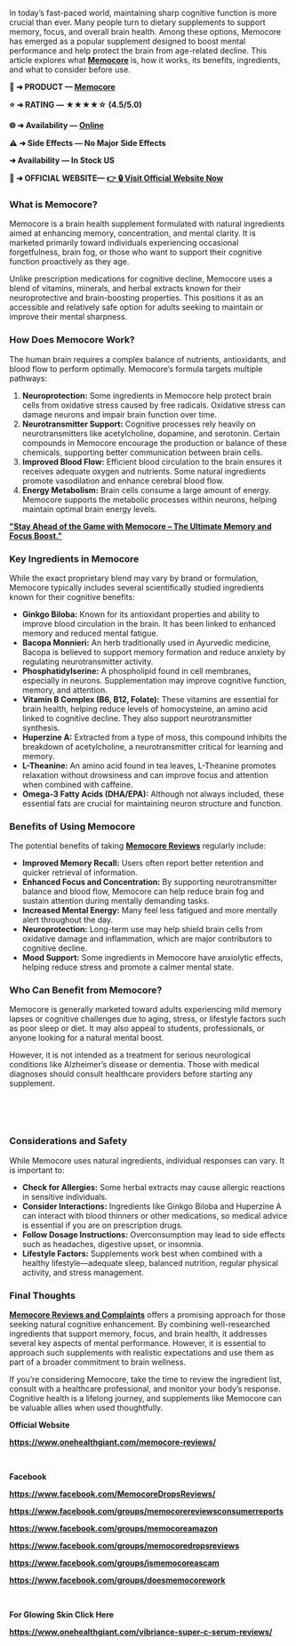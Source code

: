 <p style="font-weight: 400;">In today&rsquo;s fast-paced world, maintaining sharp cognitive function is more crucial than ever. Many people turn to dietary supplements to support memory, focus, and overall brain health. Among these options, Memocore has emerged as a popular supplement designed to boost mental performance and help protect the brain from age-related decline. This article explores what&nbsp;<a href="https://www.onehealthgiant.com/memocore-reviews/"><strong>Memocore</strong></a>&nbsp;is, how it works, its benefits, ingredients, and what to consider before use.</p>
<p style="font-weight: 400;"><strong>🧃 ➜ PRODUCT &mdash; </strong><a href="https://www.onehealthgiant.com/memocore-reviews/"><strong>Memocore</strong></a></p>
<p style="font-weight: 400;"><strong>⭐ ➜ RATING &mdash; ★★★★☆ (4.5/5.0)&nbsp;</strong></p>
<p style="font-weight: 400;"><strong>🌐 ➜ Availability &mdash; </strong><a href="https://www.onehealthgiant.com/memocore-reviews/"><strong>Online</strong></a><strong>&nbsp;</strong></p>
<p style="font-weight: 400;"><strong>⚠️ ➜ Side Effects &mdash; No Major Side Effects&nbsp;</strong></p>
<p style="font-weight: 400;"><strong>➜ Availability &mdash; In Stock US</strong></p>
<p style="font-weight: 400;"><strong>🔗 ➜ OFFICIAL WEBSITE&mdash; </strong><a href="https://www.onehealthgiant.com/memocore-reviews/"><strong>👉 🔒 Visit Official Website Now</strong></a></p>
<h3 data-end="704" data-start="683">What is Memocore?</h3>
<p style="font-weight: 400;" data-end="1014" data-start="706">Memocore is a brain health supplement formulated with natural ingredients aimed at enhancing memory, concentration, and mental clarity. It is marketed primarily toward individuals experiencing occasional forgetfulness, brain fog, or those who want to support their cognitive function proactively as they age.</p>
<p style="font-weight: 400;" data-end="1326" data-start="1016">Unlike prescription medications for cognitive decline, Memocore uses a blend of vitamins, minerals, and herbal extracts known for their neuroprotective and brain-boosting properties. This positions it as an accessible and relatively safe option for adults seeking to maintain or improve their mental sharpness.</p>
<h3 data-end="1355" data-start="1328">How Does Memocore Work?</h3>
<p style="font-weight: 400;" data-end="1510" data-start="1357">The human brain requires a complex balance of nutrients, antioxidants, and blood flow to perform optimally. Memocore&rsquo;s formula targets multiple pathways:</p>
<ol style="font-weight: 400;" data-end="2358" data-start="1512">
<li data-end="1709" data-start="1512"><strong><strong data-end="1535" data-start="1515">Neuroprotection:</strong></strong>&nbsp;Some ingredients in Memocore help protect brain cells from oxidative stress caused by free radicals. Oxidative stress can damage neurons and impair brain function over time.</li>
<li data-end="1981" data-start="1711"><strong><strong data-end="1743" data-start="1714">Neurotransmitter Support:</strong></strong>&nbsp;Cognitive processes rely heavily on neurotransmitters like acetylcholine, dopamine, and serotonin. Certain compounds in Memocore encourage the production or balance of these chemicals, supporting better communication between brain cells.</li>
<li data-end="2181" data-start="1983"><strong><strong data-end="2010" data-start="1986">Improved Blood Flow:</strong></strong>&nbsp;Efficient blood circulation to the brain ensures it receives adequate oxygen and nutrients. Some natural ingredients promote vasodilation and enhance cerebral blood flow.</li>
<li data-end="2358" data-start="2183"><strong><strong data-end="2208" data-start="2186">Energy Metabolism:</strong></strong>&nbsp;Brain cells consume a large amount of energy. Memocore supports the metabolic processes within neurons, helping maintain optimal brain energy levels.</li>
</ol>
<p style="font-weight: 400;"><a href="https://www.onehealthgiant.com/memocore-reviews/"><strong><strong>"Stay Ahead of the Game with Memocore &ndash; The Ultimate Memory and Focus Boost."</strong></strong></a></p>
<h3 data-end="2391" data-start="2360">Key Ingredients in Memocore</h3>
<p style="font-weight: 400;" data-end="2567" data-start="2393">While the exact proprietary blend may vary by brand or formulation, Memocore typically includes several scientifically studied ingredients known for their cognitive benefits:</p>
<ul style="font-weight: 400;" data-end="3784" data-start="2569">
<li data-end="2747" data-start="2569"><strong><strong data-end="2589" data-start="2571">Ginkgo Biloba:</strong></strong>&nbsp;Known for its antioxidant properties and ability to improve blood circulation in the brain. It has been linked to enhanced memory and reduced mental fatigue.</li>
<li data-end="2928" data-start="2749"><strong><strong data-end="2771" data-start="2751">Bacopa Monnieri:</strong></strong>&nbsp;An herb traditionally used in Ayurvedic medicine, Bacopa is believed to support memory formation and reduce anxiety by regulating neurotransmitter activity.</li>
<li data-end="3089" data-start="2930"><strong><strong data-end="2955" data-start="2932">Phosphatidylserine:</strong></strong>&nbsp;A phospholipid found in cell membranes, especially in neurons. Supplementation may improve cognitive function, memory, and attention.</li>
<li data-end="3308" data-start="3091"><strong><strong data-end="3133" data-start="3093">Vitamin B Complex (B6, B12, Folate):</strong></strong>&nbsp;These vitamins are essential for brain health, helping reduce levels of homocysteine, an amino acid linked to cognitive decline. They also support neurotransmitter synthesis.</li>
<li data-end="3467" data-start="3310"><strong><strong data-end="3328" data-start="3312">Huperzine A:</strong></strong>&nbsp;Extracted from a type of moss, this compound inhibits the breakdown of acetylcholine, a neurotransmitter critical for learning and memory.</li>
<li data-end="3636" data-start="3469"><strong><strong data-end="3486" data-start="3471">L-Theanine:</strong></strong>&nbsp;An amino acid found in tea leaves, L-Theanine promotes relaxation without drowsiness and can improve focus and attention when combined with caffeine.</li>
<li data-end="3784" data-start="3638"><strong><strong data-end="3674" data-start="3640">Omega-3 Fatty Acids (DHA/EPA):</strong></strong>&nbsp;Although not always included, these essential fats are crucial for maintaining neuron structure and function.</li>
</ul>
<h3 data-end="3816" data-start="3786">Benefits of Using Memocore</h3>
<p style="font-weight: 400;" data-end="3878" data-start="3818">The potential benefits of taking&nbsp;<a href="https://www.facebook.com/MemocoreDropsReviews/"><strong>Memocore Reviews</strong></a>&nbsp;regularly include:</p>
<ul style="font-weight: 400;" data-end="4558" data-start="3880">
<li data-end="3983" data-start="3880"><strong><strong data-end="3909" data-start="3882">Improved Memory Recall:</strong></strong>&nbsp;Users often report better retention and quicker retrieval of information.</li>
<li data-end="4169" data-start="3985"><strong><strong data-end="4024" data-start="3987">Enhanced Focus and Concentration:</strong></strong>&nbsp;By supporting neurotransmitter balance and blood flow, Memocore can help reduce brain fog and sustain attention during mentally demanding tasks.</li>
<li data-end="4269" data-start="4171"><strong><strong data-end="4201" data-start="4173">Increased Mental Energy:</strong></strong>&nbsp;Many feel less fatigued and more mentally alert throughout the day.</li>
<li data-end="4426" data-start="4271"><strong><strong data-end="4293" data-start="4273">Neuroprotection:</strong></strong>&nbsp;Long-term use may help shield brain cells from oxidative damage and inflammation, which are major contributors to cognitive decline.</li>
<li data-end="4558" data-start="4428"><strong><strong data-end="4447" data-start="4430">Mood Support:</strong></strong>&nbsp;Some ingredients in Memocore have anxiolytic effects, helping reduce stress and promote a calmer mental state.</li>
</ul>
<h3 data-end="4594" data-start="4560">Who Can Benefit from Memocore?</h3>
<p style="font-weight: 400;" data-end="4860" data-start="4596">Memocore is generally marketed toward adults experiencing mild memory lapses or cognitive challenges due to aging, stress, or lifestyle factors such as poor sleep or diet. It may also appeal to students, professionals, or anyone looking for a natural mental boost.</p>
<p style="font-weight: 400;" data-end="5075" data-start="4862">However, it is not intended as a treatment for serious neurological conditions like Alzheimer&rsquo;s disease or dementia. Those with medical diagnoses should consult healthcare providers before starting any supplement.</p>
<p>&nbsp;</p>
<p style="font-weight: 400;" data-end="5075" data-start="4862">&nbsp;</p>
<h3 data-end="5106" data-start="5077">Considerations and Safety</h3>
<p style="font-weight: 400;" data-end="5199" data-start="5108">While Memocore uses natural ingredients, individual responses can vary. It is important to:</p>
<ul style="font-weight: 400;" data-end="5798" data-start="5201">
<li data-end="5303" data-start="5201"><strong><strong data-end="5227" data-start="5203">Check for Allergies:</strong></strong>&nbsp;Some herbal extracts may cause allergic reactions in sensitive individuals.</li>
<li data-end="5500" data-start="5305"><strong><strong data-end="5333" data-start="5307">Consider Interactions:</strong></strong>&nbsp;Ingredients like Ginkgo Biloba and Huperzine A can interact with blood thinners or other medications, so medical advice is essential if you are on prescription drugs.</li>
<li data-end="5625" data-start="5502"><strong><strong data-end="5535" data-start="5504">Follow Dosage Instructions:</strong></strong>&nbsp;Overconsumption may lead to side effects such as headaches, digestive upset, or insomnia.</li>
<li data-end="5798" data-start="5627"><strong><strong data-end="5651" data-start="5629">Lifestyle Factors:</strong></strong>&nbsp;Supplements work best when combined with a healthy lifestyle&mdash;adequate sleep, balanced nutrition, regular physical activity, and stress management.</li>
</ul>
<h3 data-end="5818" data-start="5800">Final Thoughts</h3>
<p style="font-weight: 400;" data-end="6194" data-start="5820"><a href="https://www.facebook.com/groups/memocorereviewsconsumerreports"><strong>Memocore Reviews and Complaints</strong></a>&nbsp;offers a promising approach for those seeking natural cognitive enhancement. By combining well-researched ingredients that support memory, focus, and brain health, it addresses several key aspects of mental performance. However, it is essential to approach such supplements with realistic expectations and use them as part of a broader commitment to brain wellness.</p>
<p style="font-weight: 400;" data-end="6463" data-start="6196">If you&rsquo;re considering Memocore, take the time to review the ingredient list, consult with a healthcare professional, and monitor your body&rsquo;s response. Cognitive health is a lifelong journey, and supplements like Memocore can be valuable allies when used thoughtfully.</p>
<p style="font-weight: 400;"><strong>Official Website</strong></p>
<p style="font-weight: 400;"><a href="https://www.onehealthgiant.com/memocore-reviews/"><strong>https://www.onehealthgiant.com/memocore-reviews/</strong></a><strong>&nbsp;</strong></p>
<p style="font-weight: 400;"><strong>&nbsp;</strong></p>
<p style="font-weight: 400;"><strong>Facebook</strong></p>
<p style="font-weight: 400;"><a href="https://www.facebook.com/MemocoreDropsReviews/"><strong>https://www.facebook.com/MemocoreDropsReviews/</strong></a><strong>&nbsp;</strong></p>
<p style="font-weight: 400;"><a href="https://www.facebook.com/groups/memocorereviewsconsumerreports"><strong>https://www.facebook.com/groups/memocorereviewsconsumerreports</strong></a><strong>&nbsp;</strong></p>
<p style="font-weight: 400;"><a href="https://www.facebook.com/groups/memocoreamazon"><strong>https://www.facebook.com/groups/memocoreamazon</strong></a><strong>&nbsp;</strong></p>
<p style="font-weight: 400;"><a href="https://www.facebook.com/groups/memocoredropsreviews"><strong>https://www.facebook.com/groups/memocoredropsreviews</strong></a><strong>&nbsp;</strong></p>
<p style="font-weight: 400;"><a href="https://www.facebook.com/groups/ismemocoreascam"><strong>https://www.facebook.com/groups/ismemocoreascam</strong></a><strong>&nbsp;</strong></p>
<p style="font-weight: 400;"><a href="https://www.facebook.com/groups/doesmemocorework"><strong>https://www.facebook.com/groups/doesmemocorework</strong></a><strong>&nbsp;</strong></p>
<p style="font-weight: 400;"><strong>&nbsp;</strong></p>
<p style="font-weight: 400;"><strong>For Glowing Skin Click Here</strong></p>
<p style="font-weight: 400;"><a href="https://www.onehealthgiant.com/vibriance-super-c-serum-reviews/"><strong>https://www.onehealthgiant.com/vibriance-super-c-serum-reviews/</strong></a></p>
